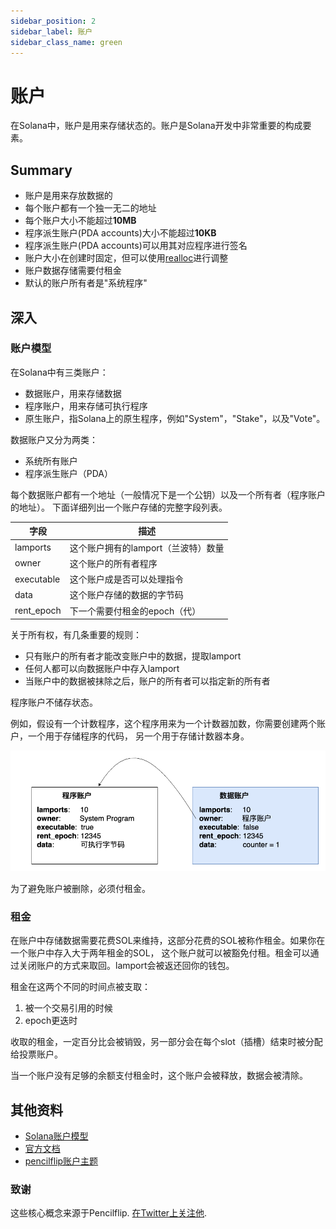 ```yaml
---
sidebar_position: 2
sidebar_label: 账户
sidebar_class_name: green
---
```


# 账户

在Solana中，账户是用来存储状态的。账户是Solana开发中非常重要的构成要素。

## Summary

- 账户是用来存放数据的
- 每个账户都有一个独一无二的地址
- 每个账户大小不能超过**10MB**
- 程序派生账户(PDA accounts)大小不能超过**10KB**
- 程序派生账户(PDA accounts)可以用其对应程序进行签名
-  账户大小在创建时固定，但可以使用[realloc](https://solanacookbook.com/references/programs.html#how-to-change-account-size)进行调整
- 账户数据存储需要付租金
- 默认的账户所有者是"系统程序"

## 深入

### 账户模型

在Solana中有三类账户：

- 数据账户，用来存储数据
- 程序账户，用来存储可执行程序
- 原生账户，指Solana上的原生程序，例如"System"，"Stake"，以及"Vote"。

数据账户又分为两类：

- 系统所有账户
- 程序派生账户（PDA）

每个数据账户都有一个地址（一般情况下是一个公钥）以及一个所有者（程序账户的地址）。
下面详细列出一个账户存储的完整字段列表。

| 字段        | 描述                               |
|------------|------------------------------------|
| lamports   | 这个账户拥有的lamport（兰波特）数量     |
| owner      | 这个账户的所有者程序                  |
| executable | 这个账户成是否可以处理指令             |
| data       | 这个账户存储的数据的字节码             |
| rent_epoch | 下一个需要付租金的epoch（代）          |

关于所有权，有几条重要的规则：

- 只有账户的所有者才能改变账户中的数据，提取lamport
- 任何人都可以向数据账户中存入lamport
- 当账户中的数据被抹除之后，账户的所有者可以指定新的所有者

程序账户不储存状态。

例如，假设有一个计数程序，这个程序用来为一个计数器加数，你需要创建两个账户，一个用于存储程序的代码，
另一个用于存储计数器本身。

![](./account_example.png)

为了避免账户被删除，必须付租金。

### 租金

在账户中存储数据需要花费SOL来维持，这部分花费的SOL被称作租金。如果你在一个账户中存入大于两年租金的SOL，
这个账户就可以被豁免付租。租金可以通过关闭账户的方式来取回。lamport会被返还回你的钱包。

租金在这两个不同的时间点被支取：

1. 被一个交易引用的时候
2. epoch更迭时

收取的租金，一定百分比会被销毁，另一部分会在每个slot（插槽）结束时被分配给投票账户。

当一个账户没有足够的余额支付租金时，这个账户会被释放，数据会被清除。

## 其他资料

- [Solana账户模型](https://solana.wiki/zh-cn/docs/account-model/#account-storage)
- [官方文档](https://docs.solana.com/developing/programming-model/accounts)
- [pencilflip账户主题](https://twitter.com/pencilflip/status/1452402100470644739)

### 致谢

这些核心概念来源于Pencilflip. [在Twitter上关注他](https://twitter.com/intent/user?screen_name=pencilflip).
